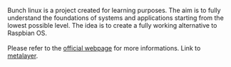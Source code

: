 Bunch linux is a project created for learning purposes. The aim is to fully understand the foundations of systems and applications starting from the lowest possible level. The idea is to create a fully working alternative to Raspbian OS. <br>
<br>
Please refer to the [official webpage](https://waelkarman.github.io/bunch-linux-manifests/) for more informations.
Link to [metalayer](https://github.com/waelkarman/bunch-linux-metalayer).
